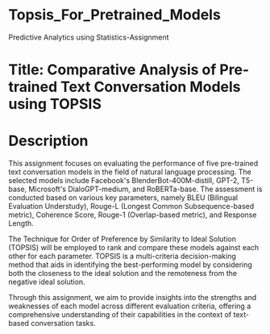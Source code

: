 # Topsis_For_Pretrained_Models
Predictive Analytics using Statistics-Assignment

# Title: Comparative Analysis of Pre-trained Text Conversation Models using TOPSIS

# Description
This assignment focuses on evaluating the performance of five pre-trained text conversation models in the field of natural language processing. The selected models include Facebook's BlenderBot-400M-distill, GPT-2, T5-base, Microsoft's DialoGPT-medium, and RoBERTa-base. The assessment is conducted based on various key parameters, namely BLEU (Bilingual Evaluation Understudy), Rouge-L (Longest Common Subsequence-based metric), Coherence Score, Rouge-1 (Overlap-based metric), and Response Length.

The Technique for Order of Preference by Similarity to Ideal Solution (TOPSIS) will be employed to rank and compare these models against each other for each parameter. TOPSIS is a multi-criteria decision-making method that aids in identifying the best-performing model by considering both the closeness to the ideal solution and the remoteness from the negative ideal solution.

Through this assignment, we aim to provide insights into the strengths and weaknesses of each model across different evaluation criteria, offering a comprehensive understanding of their capabilities in the context of text-based conversation tasks. 
